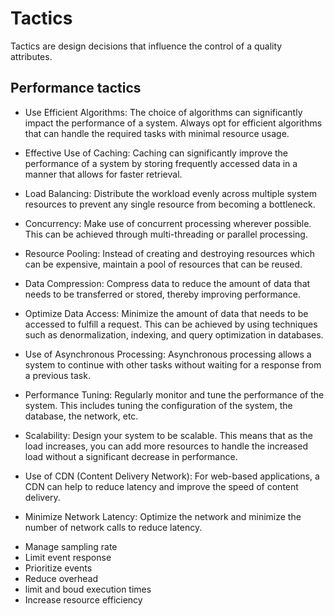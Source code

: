 
# Tactics


Tactics are design decisions that influence the control of a quality attributes.


## Performance tactics

* Use Efficient Algorithms: The choice of algorithms can significantly impact the performance of a system. Always opt for efficient algorithms that can handle the required tasks with minimal resource usage.

* Effective Use of Caching: Caching can significantly improve the performance of a system by storing frequently accessed data in a manner that allows for faster retrieval.

* Load Balancing: Distribute the workload evenly across multiple system resources to prevent any single resource from becoming a bottleneck.

* Concurrency: Make use of concurrent processing wherever possible. This can be achieved through multi-threading or parallel processing.

* Resource Pooling: Instead of creating and destroying resources which can be expensive, maintain a pool of resources that can be reused.

* Data Compression: Compress data to reduce the amount of data that needs to be transferred or stored, thereby improving performance.

* Optimize Data Access: Minimize the amount of data that needs to be accessed to fulfill a request. This can be achieved by using techniques such as denormalization, indexing, and query optimization in databases.

* Use of Asynchronous Processing: Asynchronous processing allows a system to continue with other tasks without waiting for a response from a previous task.

* Performance Tuning: Regularly monitor and tune the performance of the system. This includes tuning the configuration of the system, the database, the network, etc.

* Scalability: Design your system to be scalable. This means that as the load increases, you can add more resources to handle the increased load without a significant decrease in performance.

* Use of CDN (Content Delivery Network): For web-based applications, a CDN can help to reduce latency and improve the speed of content delivery.

* Minimize Network Latency: Optimize the network and minimize the number of network calls to reduce latency.

- Manage sampling rate
- Limit event response
- Prioritize events
- Reduce overhead
- limit and boud execution times
- Increase resource efficiency



